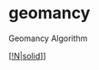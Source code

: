 # geomancy
Geomancy Algorithm

[[!N|solid](https://upload.wikimedia.org/wikipedia/commons/a/ad/Geomantic_housechar.svg)]]
